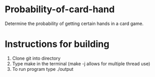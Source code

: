 # Probability-of-card-hand
Determine the probability of getting certain hands in a card game.

# Instructions for building
1. Clone git into directory
2. Type make in the terminal (make -j allows for multiple thread use)
3. To run program type ./output
